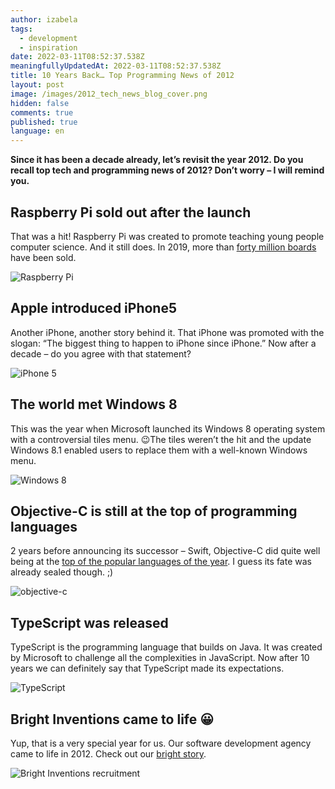 ```yaml
---
author: izabela
tags:
  - development
  - inspiration
date: 2022-03-11T08:52:37.538Z
meaningfullyUpdatedAt: 2022-03-11T08:52:37.538Z
title: 10 Years Back… Top Programming News of 2012
layout: post
image: /images/2012_tech_news_blog_cover.png
hidden: false
comments: true
published: true
language: en
---
```

**Since it has been a decade already, let’s revisit the year 2012. Do you recall top tech and programming news of 2012? Don’t worry – I will remind you.**

## Raspberry Pi sold out after the launch

That was a hit! Raspberry Pi was created to promote teaching young people computer science. And it still does. In 2019, more than [forty million boards](https://twitter.com/EbenUpton/status/1205646606504275968) have been sold.

![Raspberry Pi](../../static/images/raspberrypi_2012.png "")

## Apple introduced iPhone5

Another iPhone, another story behind it. That iPhone was promoted with the slogan: “The biggest thing to happen to iPhone since iPhone.” Now after a decade – do you agree with that statement?

![iPhone 5](../../static/images/iphone5_2012.png "")

## The world met Windows 8

This was the year when Microsoft launched its Windows 8 operating system with a controversial tiles menu. 😉The tiles weren’t the hit and the update Windows 8.1 enabled users to replace them with a well-known Windows menu.

![Windows 8](../../static/images/windows8_2012.png "")

## Objective-C is still at the top of programming languages

2 years before announcing its successor – Swift, Objective-C did quite well being at the [top of the popular languages of the year](https://www.i-programmer.info/news/98-languages/5298-the-top-languages-of-2012.html). I guess its fate was already sealed though. ;)

![objective-c](../../static/images/objectivec_2012.png "")

## TypeScript was released

TypeScript is the programming language that builds on Java. It was created by Microsoft to challenge all the complexities in JavaScript. Now after 10 years we can definitely say that TypeScript made its expectations.

![TypeScript](../../static/images/blog_post_in_2012.png "")

## Bright Inventions came to life 😀

Yup, that is a very special year for us. Our software development agency came to life in 2012. Check out our [bright story](/blog/the-history-of-bright-inventions/).

![Bright Inventions recruitment](../../static/images/join_bright_inventions.png "")
